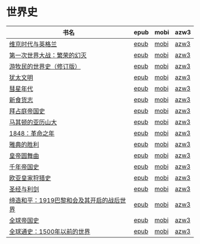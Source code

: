 # 世界史

| 书名 | epub | mobi | azw3 |
| --- | --- | --- | --- |
| [维京时代与英格兰](http://ct.dalanmei.com/f/31084289-570354741-ea520c) | [epub](http://ct.dalanmei.com/f/31084289-570354741-ea520c) | [mobi](http://ct.dalanmei.com/f/31084289-570138992-8f9aef) | [azw3](http://ct.dalanmei.com/f/31084289-571402652-e8df4d) |
| [第一次世界大战：繁荣的幻灭](http://ct.dalanmei.com/f/31084289-572112113-31c25c) | [epub](http://ct.dalanmei.com/f/31084289-572112113-31c25c) | [mobi](http://ct.dalanmei.com/f/31084289-571724931-eeb21c) | [azw3](http://ct.dalanmei.com/f/31084289-572115906-6b999f) |
| [游牧民的世界史（修订版）](http://ct.dalanmei.com/f/31084289-572115923-e5a285) | [epub](http://ct.dalanmei.com/f/31084289-572115923-e5a285) | [mobi](http://ct.dalanmei.com/f/31084289-571697747-2a0149) | [azw3](http://ct.dalanmei.com/f/31084289-572148951-e80035) |
| [犹太文明](http://ct.dalanmei.com/f/31084289-572122002-0c545f) | [epub](http://ct.dalanmei.com/f/31084289-572122002-0c545f) | [mobi](http://ct.dalanmei.com/f/31084289-571637944-576c37) | [azw3](http://ct.dalanmei.com/f/31084289-572183189-18bf87) |
| [彗星年代](http://ct.dalanmei.com/f/31084289-572131098-b4b8bb) | [epub](http://ct.dalanmei.com/f/31084289-572131098-b4b8bb) | [mobi](http://ct.dalanmei.com/f/31084289-571623321-467b69) | [azw3](http://ct.dalanmei.com/f/31084289-572190809-59d793) |
| [新食货志](http://ct.dalanmei.com/f/31084289-571798186-fe486e) | [epub](http://ct.dalanmei.com/f/31084289-571798186-fe486e) | [mobi](http://ct.dalanmei.com/f/31084289-571531534-389b5e) | [azw3](http://ct.dalanmei.com/f/31084289-572194934-947bf4) |
| [拜占庭帝国史](http://ct.dalanmei.com/f/31084289-571812272-0f34c6) | [epub](http://ct.dalanmei.com/f/31084289-571812272-0f34c6) | [mobi](http://ct.dalanmei.com/f/31084289-571542445-32d022) | [azw3](http://ct.dalanmei.com/f/31084289-572196454-44b7c2) |
| [马其顿的亚历山大](http://ct.dalanmei.com/f/31084289-571812924-88e1b0) | [epub](http://ct.dalanmei.com/f/31084289-571812924-88e1b0) | [mobi](http://ct.dalanmei.com/f/31084289-571542976-a1d821) | [azw3](http://ct.dalanmei.com/f/31084289-572196479-e94001) |
| [1848：革命之年](http://ct.dalanmei.com/f/31084289-571812978-8566fb) | [epub](http://ct.dalanmei.com/f/31084289-571812978-8566fb) | [mobi](http://ct.dalanmei.com/f/31084289-571543012-1502b1) | [azw3](http://ct.dalanmei.com/f/31084289-572196484-c7741b) |
| [雅典的胜利](http://ct.dalanmei.com/f/31084289-571859294-f75db7) | [epub](http://ct.dalanmei.com/f/31084289-571859294-f75db7) | [mobi](http://ct.dalanmei.com/f/31084289-571551011-fa9480) | [azw3](http://ct.dalanmei.com/f/31084289-572202006-e38fd2) |
| [皇帝圆舞曲](http://ct.dalanmei.com/f/31084289-571883794-195618) | [epub](http://ct.dalanmei.com/f/31084289-571883794-195618) | [mobi](http://ct.dalanmei.com/f/31084289-571553172-6c2b00) | [azw3](http://ct.dalanmei.com/f/31084289-572202661-7d7244) |
| [千年帝国史](http://ct.dalanmei.com/f/31084289-571919157-743b2e) | [epub](http://ct.dalanmei.com/f/31084289-571919157-743b2e) | [mobi](http://ct.dalanmei.com/f/31084289-571558884-5a9a4f) | [azw3](http://ct.dalanmei.com/f/31084289-572204136-747a14) |
| [欧亚皇家狩猎史](http://ct.dalanmei.com/f/31084289-571732516-977145) | [epub](http://ct.dalanmei.com/f/31084289-571732516-977145) | [mobi](http://ct.dalanmei.com/f/31084289-571619559-db7f7e) | [azw3](http://ct.dalanmei.com/f/31084289-571912026-f5957a) |
| [圣经与利剑](http://ct.dalanmei.com/f/31084289-571778864-464606) | [epub](http://ct.dalanmei.com/f/31084289-571778864-464606) | [mobi](http://ct.dalanmei.com/f/31084289-571522259-da27ce) | [azw3](http://ct.dalanmei.com/f/31084289-571925306-5684ab) |
| [缔造和平：1919巴黎和会及其开启的战后世界](http://ct.dalanmei.com/f/31084289-571861388-45ae98) | [epub](http://ct.dalanmei.com/f/31084289-571861388-45ae98) | [mobi](http://ct.dalanmei.com/f/31084289-571551074-956d64) | [azw3](http://ct.dalanmei.com/f/31084289-572067877-760275) |
| [全球帝国史](http://ct.dalanmei.com/f/31084289-571912652-7b77cf) | [epub](http://ct.dalanmei.com/f/31084289-571912652-7b77cf) | [mobi](http://ct.dalanmei.com/f/31084289-571556145-89e9d7) | [azw3](http://ct.dalanmei.com/f/31084289-572073157-41af4e) |
| [全球通史：1500年以前的世界](http://ct.dalanmei.com/f/31084289-571736955-df11b6) | [epub](http://ct.dalanmei.com/f/31084289-571736955-df11b6) | [mobi](http://ct.dalanmei.com/f/31084289-571581598-798c6a) | [azw3](http://ct.dalanmei.com/f/31084289-571861642-3a9928) |
